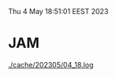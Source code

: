 Thu  4 May 18:51:01 EEST 2023
# JAM
<a href='./cache/202305/04_18.log'>./cache/202305/04_18.log</a>
